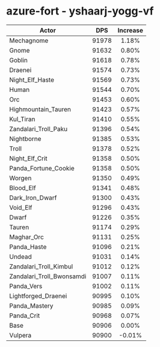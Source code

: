 # azure-fort - yshaarj-yogg-vf
| Actor | DPS | Increase |
|---|:---:|:---:|
|Mechagnome|91978|1.18%|
|Gnome|91632|0.80%|
|Goblin|91618|0.78%|
|Draenei|91574|0.73%|
|Night_Elf_Haste|91569|0.73%|
|Human|91544|0.70%|
|Orc|91453|0.60%|
|Highmountain_Tauren|91423|0.57%|
|Kul_Tiran|91410|0.55%|
|Zandalari_Troll_Paku|91396|0.54%|
|Nightborne|91385|0.53%|
|Troll|91378|0.52%|
|Night_Elf_Crit|91358|0.50%|
|Panda_Fortune_Cookie|91358|0.50%|
|Worgen|91350|0.49%|
|Blood_Elf|91341|0.48%|
|Dark_Iron_Dwarf|91300|0.43%|
|Void_Elf|91296|0.43%|
|Dwarf|91226|0.35%|
|Tauren|91174|0.29%|
|Maghar_Orc|91131|0.25%|
|Panda_Haste|91096|0.21%|
|Undead|91031|0.14%|
|Zandalari_Troll_Kimbul|91012|0.12%|
|Zandalari_Troll_Bwonsamdi|91007|0.11%|
|Panda_Vers|91002|0.11%|
|Lightforged_Draenei|90995|0.10%|
|Panda_Mastery|90985|0.09%|
|Panda_Crit|90968|0.07%|
|Base|90906|0.00%|
|Vulpera|90900|-0.01%|
